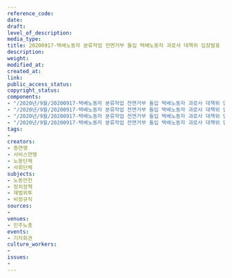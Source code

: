 ```yaml
---
reference_code: 
date: 
draft: 
level_of_description: 
media_type: 
title: 20200917-택배노동자 분류작업 전면거부 돌입 택배노동자 과로사 대책위 입장발표
description: 
weight: 
modified_at: 
created_at: 
link: 
public_access_status: 
copyright_status: 
components:
- "/2020년/9월/20200917-택배노동자 분류작업 전면거부 돌입 택배노동자 과로사 대책위 입장발표/_PIG4783.jpg"
- "/2020년/9월/20200917-택배노동자 분류작업 전면거부 돌입 택배노동자 과로사 대책위 입장발표/_W5D0049.jpg"
- "/2020년/9월/20200917-택배노동자 분류작업 전면거부 돌입 택배노동자 과로사 대책위 입장발표/_W5D0013.jpg"
- "/2020년/9월/20200917-택배노동자 분류작업 전면거부 돌입 택배노동자 과로사 대책위 입장발표/_W5D0035.jpg"
tags:
- 
creators:
- 총연맹
- 서비스연맹
- 노동단체
- 사회단체
subjects:
- 노동안전
- 정치정책
- 재벌외투
- 비정규직
sources:
- 
venues:
- 민주노총
events:
- 기자회견
culture_workers:
- 
issues:
- 
---
```

